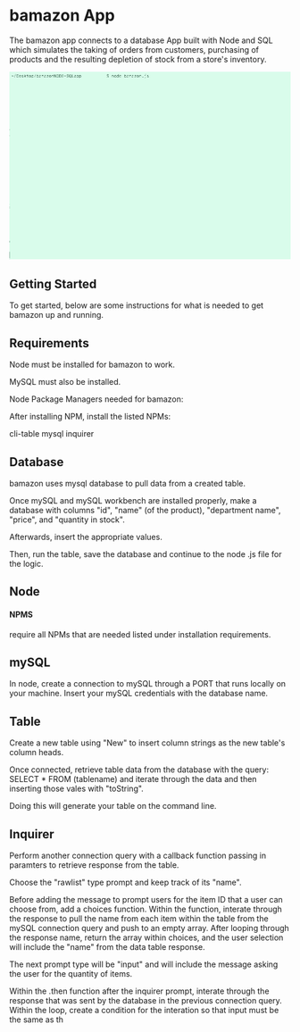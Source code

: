 # bamazon App

The bamazon app connects to a database 
App built with Node and SQL which simulates the taking of orders from customers, purchasing of products and the resulting depletion of stock from a store's inventory.

![](assets/bamazongif1.gif)



## Getting Started

To get started, below are some instructions for what is needed to get bamazon up and running.


## Requirements

Node must be installed for bamazon to work.

MySQL must also be installed. 

Node Package Managers needed for bamazon: 

After installing NPM, install the listed NPMs:

cli-table
mysql
inquirer

## Database 

bamazon uses mysql database to pull data from a created table.

Once mySQL and mySQL workbench are installed properly, make a database with columns "id", "name" (of the product), "department name", "price", and "quantity in stock".

Afterwards, insert the appropriate values. 

Then, run the table, save the database and continue to the node .js file for the logic.


## Node

#### NPMS
require all NPMs that are needed listed under installation requirements.


## mySQL

In node, create a connection to mySQL through a PORT that runs locally on your machine. Insert your mySQL credentials with the database name.

## Table

Create a new table using "New" to insert column strings as the new table's column heads.

Once connected, retrieve table data from the database with the query: SELECT * FROM (tablename) and iterate through the data and then inserting those vales with "toString".

Doing this will generate your table on the command line.

## Inquirer

Perform another connection query with a callback function passing in paramters to retrieve response from the table.

Choose the "rawlist" type prompt and keep track of its "name".

Before adding the message to prompt users for the item ID that a user can choose from, add a choices function. Within the function, interate through the response to pull the name from each item within the table from the mySQL connection query and push to an empty array. After looping through the response name, return the array within choices, and the user selection will include the "name" from the data table response.

The next prompt type will be "input" and will include the message asking the user for the quantity of items.

Within the .then function after the inquirer prompt, interate through the response that was sent by the database in the previous connection query. Within the loop, create a condition for the interation so that input must be the same as th

